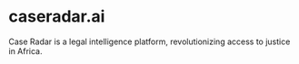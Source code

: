# caseradar.ai
Case Radar is a legal intelligence platform, revolutionizing access to justice in Africa.
